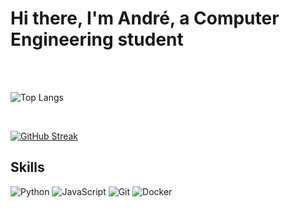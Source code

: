 # Hi there, I'm André, a Computer Engineering student

<br/>
<br/>

![Top Langs](https://github-readme-stats.vercel.app/api/top-langs/?username=AndreBBM&theme=tokyonight)

<br/>

[![GitHub Streak](https://github-readme-streak-stats.herokuapp.com?user=AndreBBM&theme=tokyonight)](https://git.io/streak-stats)


## Skills

![Python](https://img.shields.io/badge/Python-3776AB?style=for-the-badge&logo=python&logoColor=white) ![JavaScript](https://img.shields.io/badge/-JavaScript-F7DF1E?style=flat&logo=javascript&logoColor=black)
![Git](https://img.shields.io/badge/-Git-F05032?style=flat&logo=git&logoColor=white) ![Docker](https://img.shields.io/badge/-Docker-2496ED?style=flat&logo=docker&logoColor=white)



<!--
**AndreBBM/AndreBBM** is a ✨ _special_ ✨ repository because its `README.md` (this file) appears on your GitHub profile.

Here are some ideas to get you started:

- 🔭 I’m currently working on ...
- 🌱 I’m currently learning ...
- 👯 I’m looking to collaborate on ...
- 🤔 I’m looking for help with ...
- 💬 Ask me about ...
- 📫 How to reach me: ...
- 😄 Pronouns: ...
- ⚡ Fun fact: ...
-->
